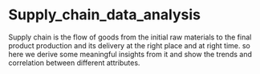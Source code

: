# Supply_chain_data_analysis
Supply chain is the flow of goods from the initial raw materials to the final product production and its delivery at the right place and at right time.
so here we derive some meaningful insights from it and show the trends and correlation between different attributes.
